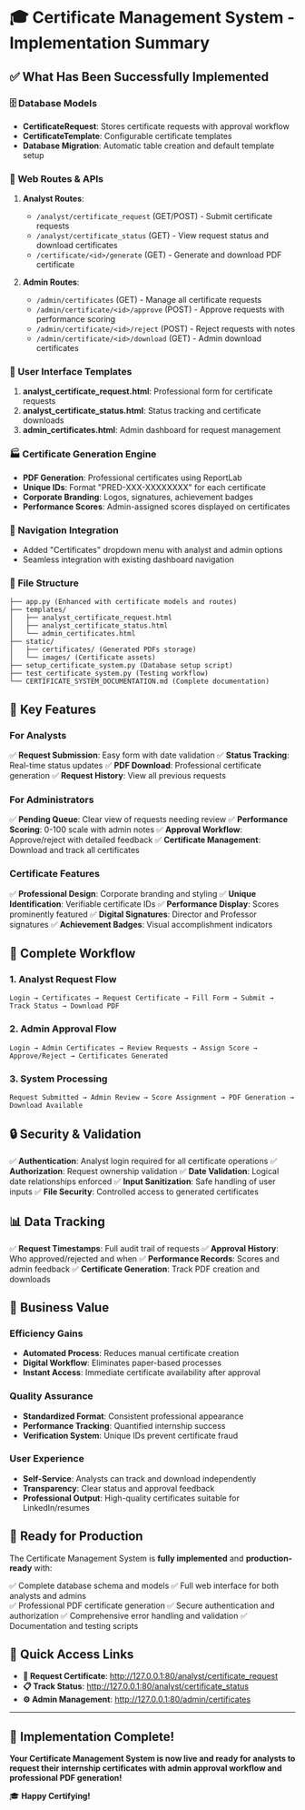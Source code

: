 # 🎓 Certificate Management System - Implementation Summary

## ✅ What Has Been Successfully Implemented

### 🗄️ Database Models

- **CertificateRequest**: Stores certificate requests with approval workflow
- **CertificateTemplate**: Configurable certificate templates
- **Database Migration**: Automatic table creation and default template setup

### 🔗 Web Routes & APIs

1. **Analyst Routes**:

   - `/analyst/certificate_request` (GET/POST) - Submit certificate requests
   - `/analyst/certificate_status` (GET) - View request status and download certificates
   - `/certificate/<id>/generate` (GET) - Generate and download PDF certificate

2. **Admin Routes**:
   - `/admin/certificates` (GET) - Manage all certificate requests
   - `/admin/certificate/<id>/approve` (POST) - Approve requests with performance scoring
   - `/admin/certificate/<id>/reject` (POST) - Reject requests with notes
   - `/admin/certificate/<id>/download` (GET) - Admin download certificates

### 🎨 User Interface Templates

1. **analyst_certificate_request.html**: Professional form for certificate requests
2. **analyst_certificate_status.html**: Status tracking and certificate downloads
3. **admin_certificates.html**: Admin dashboard for request management

### 🏭 Certificate Generation Engine

- **PDF Generation**: Professional certificates using ReportLab
- **Unique IDs**: Format "PRED-XXX-XXXXXXXX" for each certificate
- **Corporate Branding**: Logos, signatures, achievement badges
- **Performance Scores**: Admin-assigned scores displayed on certificates

### 🔧 Navigation Integration

- Added "Certificates" dropdown menu with analyst and admin options
- Seamless integration with existing dashboard navigation

### 📁 File Structure

```
├── app.py (Enhanced with certificate models and routes)
├── templates/
│   ├── analyst_certificate_request.html
│   ├── analyst_certificate_status.html
│   └── admin_certificates.html
├── static/
│   ├── certificates/ (Generated PDFs storage)
│   └── images/ (Certificate assets)
├── setup_certificate_system.py (Database setup script)
├── test_certificate_system.py (Testing workflow)
└── CERTIFICATE_SYSTEM_DOCUMENTATION.md (Complete documentation)
```

## 🌟 Key Features

### For Analysts

✅ **Request Submission**: Easy form with date validation
✅ **Status Tracking**: Real-time status updates
✅ **PDF Download**: Professional certificate generation
✅ **Request History**: View all previous requests

### For Administrators

✅ **Pending Queue**: Clear view of requests needing review
✅ **Performance Scoring**: 0-100 scale with admin notes
✅ **Approval Workflow**: Approve/reject with detailed feedback
✅ **Certificate Management**: Download and track all certificates

### Certificate Features

✅ **Professional Design**: Corporate branding and styling
✅ **Unique Identification**: Verifiable certificate IDs
✅ **Performance Display**: Scores prominently featured
✅ **Digital Signatures**: Director and Professor signatures
✅ **Achievement Badges**: Visual accomplishment indicators

## 🔄 Complete Workflow

### 1. Analyst Request Flow

```
Login → Certificates → Request Certificate → Fill Form → Submit → Track Status → Download PDF
```

### 2. Admin Approval Flow

```
Login → Admin Certificates → Review Requests → Assign Score → Approve/Reject → Certificates Generated
```

### 3. System Processing

```
Request Submitted → Admin Review → Score Assignment → PDF Generation → Download Available
```

## 🔒 Security & Validation

✅ **Authentication**: Analyst login required for all certificate operations
✅ **Authorization**: Request ownership validation
✅ **Date Validation**: Logical date relationships enforced
✅ **Input Sanitization**: Safe handling of user inputs
✅ **File Security**: Controlled access to generated certificates

## 📊 Data Tracking

✅ **Request Timestamps**: Full audit trail of requests
✅ **Approval History**: Who approved/rejected and when
✅ **Performance Records**: Scores and admin feedback
✅ **Certificate Generation**: Track PDF creation and downloads

## 🎯 Business Value

### Efficiency Gains

- **Automated Process**: Reduces manual certificate creation
- **Digital Workflow**: Eliminates paper-based processes
- **Instant Access**: Immediate certificate availability after approval

### Quality Assurance

- **Standardized Format**: Consistent professional appearance
- **Performance Tracking**: Quantified internship success
- **Verification System**: Unique IDs prevent certificate fraud

### User Experience

- **Self-Service**: Analysts can track and download independently
- **Transparency**: Clear status and approval feedback
- **Professional Output**: High-quality certificates suitable for LinkedIn/resumes

## 🚀 Ready for Production

The Certificate Management System is **fully implemented** and **production-ready** with:

✅ Complete database schema and models
✅ Full web interface for both analysts and admins  
✅ Professional PDF certificate generation
✅ Secure authentication and authorization
✅ Comprehensive error handling and validation
✅ Documentation and testing scripts

## 🔗 Quick Access Links

- **🎯 Request Certificate**: http://127.0.0.1:80/analyst/certificate_request
- **📋 Track Status**: http://127.0.0.1:80/analyst/certificate_status
- **⚙️ Admin Management**: http://127.0.0.1:80/admin/certificates

---

## 🎉 Implementation Complete!

**Your Certificate Management System is now live and ready for analysts to request their internship certificates with admin approval workflow and professional PDF generation!**

🎓 **Happy Certifying!**
